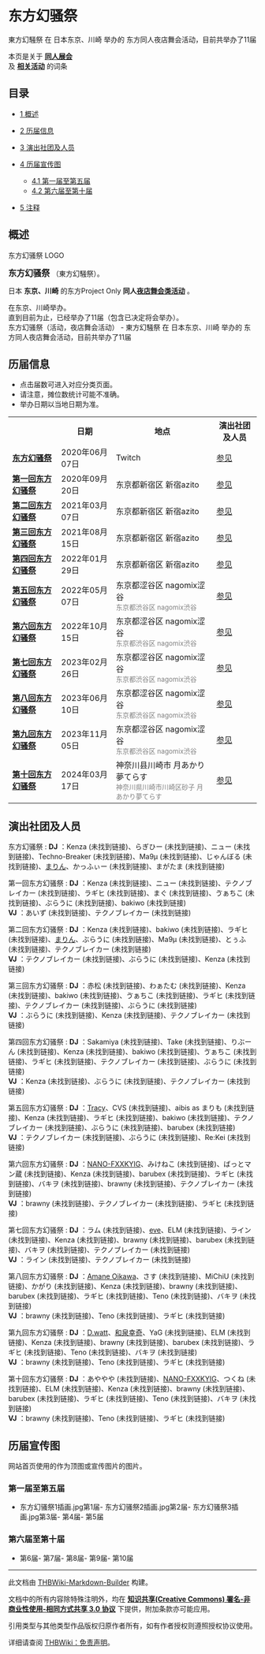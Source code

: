 # 东方幻骚祭

<!-- source html: G:\repos\THBWiki-Markdown-Builder\THBWikiMarkdown\Temp\main\1\1f\ns0%3A%E4%B8%9C%E6%96%B9%E5%B9%BB%E9%AA%9A%E7%A5%AD.html -->

東方幻騒祭 在 日本东京、川崎 举办的  东方同人夜店舞会活动，目前共举办了11届

本页是关于 **[同人展会](./同人展会.md#展会类活动)**   
及 **[相关活动](./相关活动.md)** 的词条

## 目录

- [1 概述](#概述)
- [2 历届信息](#历届信息)
- [3 演出社团及人员](#演出社团及人员)
- [4 历届宣传图](#历届宣传图)

  - [4.1 第一届至第五届](#第一届至第五届)
  - [4.2 第六届至第十届](#第六届至第十届)



- [5 注释](#注释)





## 概述
[](./文件-东方幻骚祭LOGO.jpg.md)  [](./文件-东方幻骚祭LOGO.jpg.md)东方幻骚祭 LOGO
  
<big> **东方幻骚祭** </big>（東方幻騒祭）。  
  
  
  
  
日本 **东京、川崎** 的东方Project Only **同人[夜店舞会类活动](./夜店舞会类活动.md#夜店舞会类活动)** 。  
  
在东京、川崎举办。  
直到目前为止，已经举办了11届（包含已决定将会举办）。  
东方幻骚祭（活动，夜店舞会活动） - 東方幻騒祭 在 日本东京、川崎 举办的  东方同人夜店舞会活动，目前共举办了11届

## 历届信息
- 点击届数可进入对应分类页面。
- 请注意，摊位数统计可能不准确。
- 举办日期以当地日期为准。


<table>
<tbody><tr><th> </th><th>日期</th><th>地点</th><th>演出社团及人员</th></tr><tr><td id="Online"><b><a href="/展会作品列表?e=%E4%B8%9C%E6%96%B9%E5%B9%BB%E9%AA%9A%E7%A5%AD%23Online">东方幻骚祭</a></b></td><td id="ev-1">2020年06月07日</td><td>Twitch<br><small><span style="color:grey;"></span></small></td><td><a href="#第1届">参见</a></td></tr>
<tr><td id="1"><b><a href="/展会作品列表?e=%E4%B8%9C%E6%96%B9%E5%B9%BB%E9%AA%9A%E7%A5%AD%231">第一回东方幻骚祭</a></b></td><td id="ev-2">2020年09月20日</td><td>东京都新宿区 新宿azito<br><small><span style="color:grey;"></span></small></td><td><a href="#第2届">参见</a></td></tr>
<tr><td id="2"><b><a href="/展会作品列表?e=%E4%B8%9C%E6%96%B9%E5%B9%BB%E9%AA%9A%E7%A5%AD%232">第二回东方幻骚祭</a></b></td><td id="ev-3">2021年03月07日</td><td>东京都新宿区 新宿azito<br><small><span style="color:grey;"></span></small></td><td><a href="#第3届">参见</a></td></tr>
<tr><td id="3"><b><a href="/展会作品列表?e=%E4%B8%9C%E6%96%B9%E5%B9%BB%E9%AA%9A%E7%A5%AD%233">第三回东方幻骚祭</a></b></td><td id="ev-4">2021年08月15日</td><td>东京都新宿区 新宿azito<br><small><span style="color:grey;"></span></small></td><td><a href="#第4届">参见</a></td></tr>
<tr><td id="4"><b><a href="/展会作品列表?e=%E4%B8%9C%E6%96%B9%E5%B9%BB%E9%AA%9A%E7%A5%AD%234">第四回东方幻骚祭</a></b></td><td id="ev-5">2022年01月29日</td><td>东京都新宿区 新宿azito<br><small><span style="color:grey;"></span></small></td><td><a href="#第5届">参见</a></td></tr>
<tr><td id="5"><b><a href="/展会作品列表?e=%E4%B8%9C%E6%96%B9%E5%B9%BB%E9%AA%9A%E7%A5%AD%235">第五回东方幻骚祭</a></b></td><td id="ev-6">2022年05月07日</td><td>东京都涩谷区 nagomix涩谷<br><small><span style="color:grey;">东京都渋谷区 nagomix渋谷</span></small></td><td><a href="#第6届">参见</a></td></tr>
<tr><td id="6"><b><a href="/展会作品列表?e=%E4%B8%9C%E6%96%B9%E5%B9%BB%E9%AA%9A%E7%A5%AD%236">第六回东方幻骚祭</a></b></td><td id="ev-7">2022年10月15日</td><td>东京都涩谷区 nagomix涩谷<br><small><span style="color:grey;">东京都渋谷区 nagomix渋谷</span></small></td><td><a href="#第7届">参见</a></td></tr>
<tr><td id="7"><b><a href="/展会作品列表?e=%E4%B8%9C%E6%96%B9%E5%B9%BB%E9%AA%9A%E7%A5%AD%237">第七回东方幻骚祭</a></b></td><td id="ev-8">2023年02月26日</td><td>东京都涩谷区 nagomix涩谷<br><small><span style="color:grey;">东京都渋谷区 nagomix渋谷</span></small></td><td><a href="#第8届">参见</a></td></tr>
<tr><td id="8"><b><a href="/展会作品列表?e=%E4%B8%9C%E6%96%B9%E5%B9%BB%E9%AA%9A%E7%A5%AD%238">第八回东方幻骚祭</a></b></td><td id="ev-9">2023年06月10日</td><td>东京都涩谷区 nagomix涩谷<br><small><span style="color:grey;">东京都渋谷区 nagomix渋谷</span></small></td><td><a href="#第9届">参见</a></td></tr>
<tr><td id="9"><b><a href="/展会作品列表?e=%E4%B8%9C%E6%96%B9%E5%B9%BB%E9%AA%9A%E7%A5%AD%239">第九回东方幻骚祭</a></b></td><td id="ev-10">2023年11月05日</td><td>东京都涩谷区 nagomix涩谷<br><small><span style="color:grey;">东京都渋谷区 nagomix渋谷</span></small></td><td><a href="#第10届">参见</a></td></tr>
<tr><td id="10"><b><a href="/展会作品列表?e=%E4%B8%9C%E6%96%B9%E5%B9%BB%E9%AA%9A%E7%A5%AD%2310">第十回东方幻骚祭</a></b></td><td id="ev-11">2024年03月17日</td><td>神奈川县川崎市 月あかり夢てらす<br><small><span style="color:grey;">神奈川県川崎市川崎区砂子 月あかり夢てらす</span></small></td><td><a href="#第11届">参见</a></td></tr>
</tbody></table>



## 演出社团及人员
东方幻骚祭
:  **DJ** ：Kenza (未找到链接)、らぎひー (未找到链接)、ニュー (未找到链接)、Techno-Breaker (未找到链接)、Ma9μ (未找到链接)、じゃんぼる (未找到链接)、[まりん](./MARIN.md)、かっふぃー (未找到链接)、まがたま (未找到链接)

第一回东方幻骚祭
:  **DJ** ：Kenza (未找到链接)、ニュー (未找到链接)、テクノブレイカー (未找到链接)、ラギヒ (未找到链接)、まぐ (未找到链接)、ゔぁちこ (未找到链接)、ぶらうに (未找到链接)、bakiwo (未找到链接)  
 **VJ** ：あいず (未找到链接)、テクノブレイカー (未找到链接)

第二回东方幻骚祭
:  **DJ** ：Kenza (未找到链接)、bakiwo (未找到链接)、ラギヒ (未找到链接)、[まりん](./MARIN.md)、ぶらうに (未找到链接)、Ma9μ (未找到链接)、とぅふ (未找到链接)、テクノブレイカー (未找到链接)  
 **VJ** ：テクノブレイカー (未找到链接)、ぶらうに (未找到链接)、Kenza (未找到链接)

第三回东方幻骚祭
:  **DJ** ：赤松 (未找到链接)、わぁたむ (未找到链接)、Kenza (未找到链接)、bakiwo (未找到链接)、ゔぁちこ (未找到链接)、ラギヒ (未找到链接)、テクノブレイカー (未找到链接)、ぶらうに (未找到链接)  
 **VJ** ：ぶらうに (未找到链接)、Kenza (未找到链接)、テクノブレイカー (未找到链接)

第四回东方幻骚祭
:  **DJ** ：Sakamiya (未找到链接)、Take (未找到链接)、りぶーん (未找到链接)、Kenza (未找到链接)、bakiwo (未找到链接)、ゔぁちこ (未找到链接)、ラギヒ (未找到链接)、テクノブレイカー (未找到链接)、ぶらうに (未找到链接)  
 **VJ** ：Kenza (未找到链接)、ぶらうに (未找到链接)、テクノブレイカー (未找到链接)

第五回东方幻骚祭
:  **DJ** ：[Tracy](./Tracy.md)、CVS (未找到链接)、aibis as まりも (未找到链接)、Kenza (未找到链接)、ラギヒ (未找到链接)、bakiwo (未找到链接)、テクノブレイカー (未找到链接)、ぶらうに (未找到链接)、barubex (未找到链接)  
 **VJ** ：テクノブレイカー (未找到链接)、ぶらうに (未找到链接)、Re:Kei (未找到链接)

第六回东方幻骚祭
:  **DJ** ：[NANO-FXXKYIG](./NANO-FXXKYIG.md)、みけねこ (未找到链接)、ばっとマン蔵 (未找到链接)、Kenza (未找到链接)、barubex (未找到链接)、ラギヒ (未找到链接)、バキヲ (未找到链接)、brawny (未找到链接)、テクノブレイカー (未找到链接)  
 **VJ** ：brawny (未找到链接)、テクノブレイカー (未找到链接)、ラギヒ (未找到链接)

第七回东方幻骚祭
:  **DJ** ：ラム (未找到链接)、[eve](./EVe.md)、ELM (未找到链接)、ライン (未找到链接)、Kenza (未找到链接)、brawny (未找到链接)、barubex (未找到链接)、バキヲ (未找到链接)、テクノブレイカー (未找到链接)  
 **VJ** ：ライン (未找到链接)、テクノブレイカー (未找到链接)

第八回东方幻骚祭
:  **DJ** ：[Amane Oikawa](./Amane_Oikawa.md)、さす (未找到链接)、MiChiU (未找到链接)、かがり (未找到链接)、Kenza (未找到链接)、brawny (未找到链接)、barubex (未找到链接)、ラギヒ (未找到链接)、Teno (未找到链接)、バキヲ (未找到链接)  
 **VJ** ：brawny (未找到链接)、Teno (未找到链接)、ラギヒ (未找到链接)

第九回东方幻骚祭
:  **DJ** ：[D.watt](./D.watt.md)、[和泉幸奇](./和泉幸奇.md)、YaG (未找到链接)、ELM (未找到链接)、Kenza (未找到链接)、brawny (未找到链接)、barubex (未找到链接)、ラギヒ (未找到链接)、Teno (未找到链接)、バキヲ (未找到链接)  
 **VJ** ：brawny (未找到链接)、Teno (未找到链接)、ラギヒ (未找到链接)

第十回东方幻骚祭
:  **DJ** ：あややや (未找到链接)、[NANO-FXXKYIG](./NANO-FXXKYIG.md)、つくね (未找到链接)、ELM (未找到链接)、Kenza (未找到链接)、brawny (未找到链接)、barubex (未找到链接)、ラギヒ (未找到链接)、Teno (未找到链接)、バキヲ (未找到链接)  
 **VJ** ：brawny (未找到链接)、Teno (未找到链接)、ラギヒ (未找到链接)


## 历届宣传图
  
网站首页使用的作为顶图或宣传图片的图片。
  


### 第一届至第五届
- 东方幻骚祭1插画.jpg第1届- 东方幻骚祭2插画.jpg第2届- 东方幻骚祭3插画.jpg第3届- [](./文件-东方幻骚祭4插画.jpg.md)第4届- [](./文件-东方幻骚祭5插画.jpg.md)第5届


### 第六届至第十届
- [](./文件-东方幻骚祭6插画.jpg.md)第6届- [](./文件-东方幻骚祭7插画.jpg.md)第7届- [](./文件-东方幻骚祭8插画.jpg.md)第8届- [](./文件-东方幻骚祭9插画.jpg.md)第9届- [](./文件-东方幻骚祭10插画.jpg.md)第10届


  
  

  

  
  






---

此文档由 [THBWiki-Markdown-Builder](https://github.com/Delsin-Yu/THBWiki-Markdown-Builder) 构建。

文档中的所有内容除特殊注明外，均在 [**知识共享(Creative Commons) 署名-非商业性使用-相同方式共享 3.0 协议**](https://creativecommons.org/licenses/by-sa/3.0/deed.zh-hans) 下提供，附加条款亦可能应用。

引用类型与其他类型作品版权归原作者所有，如有作者授权则遵照授权协议使用。

详细请查阅 [THBWiki：免责声明](https://thbwiki.cc/THBWiki:%E5%85%8D%E8%B4%A3%E5%A3%B0%E6%98%8E)。

